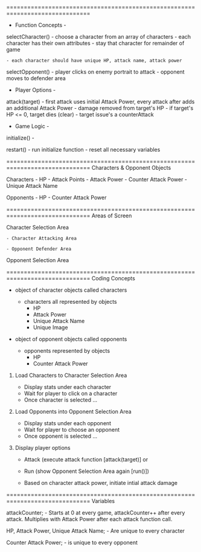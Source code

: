==============================================================================
- Function Concepts -

selectCharacter()
    - choose a character from an array of characters
    - each character has their own attributes
    - stay that character for remainder of game

    - each character should have unique HP, attack name, attack power 

selectOpponent()
    - player clicks on enemy portrait to attack
    - opponent moves to defender area

- Player Options - 

attack(target)
    - first attack uses initial Attack Power, every attack after adds an additional Attack Power
    - damage removed from target's HP
    - if target's HP <= 0, target dies (clear)
    - target issue's a counterAttack

- Game Logic - 

initialize()
    - 

restart()
    - run initialize function
    - reset all necessary variables

==============================================================================
Characters & Opponent Objects

Characters
    - HP
    - Attack Points
    - Attack Power
    - Counter Attack Power
    - Unique Attack Name

Opponents
    - HP
    - Counter Attack Power

==============================================================================
Areas of Screen

Character Selection Area

    - Character Attacking Area

    - Opponent Defender Area

Opponent Selection Area

==============================================================================
Coding Concepts

- object of character objects called characters
    - characters all represented by objects
        - HP 
        - Attack Power
        - Unique Attack Name
        - Unique Image

- object of opponent objects called opponents
    - opponents represented by objects
        - HP
        - Counter Attack Power


1) Load Characters to Character Selection Area
    - Display stats under each character
    - Wait for player to click on a character
    - Once character is selected ... 

2) Load Opponents into Opponent Selection Area
    - Display stats under each opponent
    - Wait for player to choose an opponent
    - Once opponent is selected ...

3) Display player options 
    - Attack (execute attack function [attack(target)] 
        or
    - Run (show Opponent Selection Area again [run()])



    - Based on character attack power, initiate intial attack damage

==============================================================================
Variables

attackCounter;
    - Starts at 0 at every game, attackCounter++ after every attack. Multiplies with Attack Power after each attack function call. 

HP, Attack Power, Unique Attack Name;
    - Are unique to every character

Counter Attack Power;
    - is unique to every opponent


